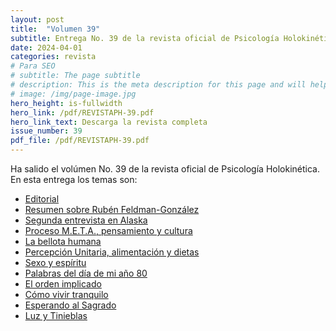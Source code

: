 ```yaml
---
layout: post
title:  "Volumen 39"
subtitle: Entrega No. 39 de la revista oficial de Psicología Holokinética
date: 2024-04-01
categories: revista
# Para SEO
# subtitle: The page subtitle
# description: This is the meta description for this page and will help it appear in search engines
# image: /img/page-image.jpg
hero_height: is-fullwidth
hero_link: /pdf/REVISTAPH-39.pdf
hero_link_text: Descarga la revista completa
issue_number: 39
pdf_file: /pdf/REVISTAPH-39.pdf
---
```


Ha salido el volúmen No. 39 de la revista oficial de Psicología Holokinética. 
En esta entrega los temas son:


- [Editorial](/pdf/REVISTAPH-39.pdf#page=4)
- [Resumen sobre Rubén Feldman-González](/pdf/REVISTAPH-39.pdf#page=5)
- [Segunda entrevista en Alaska](/pdf/REVISTAPH-39.pdf#page=7)
- [Proceso M.E.T.A., pensamiento y cultura](/pdf/REVISTAPH-39.pdf#page=20)
- [La bellota humana](/pdf/REVISTAPH-39.pdf#page=29)
- [Percepción Unitaria, alimentación y dietas](/pdf/REVISTAPH-39.pdf#page=31)
- [Sexo y espíritu](/pdf/REVISTAPH-39.pdf#page=32)
- [Palabras del día de mi año 80](/pdf/REVISTAPH-39.pdf#page=34)
- [El orden implicado](/pdf/REVISTAPH-39.pdf#page=35)
- [Cómo vivir tranquilo](/pdf/REVISTAPH-39.pdf#page=37)
- [Esperando al Sagrado](/pdf/REVISTAPH-39.pdf#page=39)
- [Luz y Tinieblas](/pdf/REVISTAPH-39.pdf#page=43)

